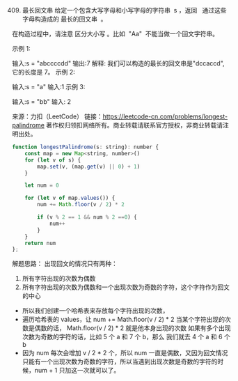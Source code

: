 409. 最长回文串
     给定一个包含大写字母和小写字母的字符串  s ，返回   通过这些字母构造成的 最长的回文串  。

在构造过程中，请注意 区分大小写 。比如  "Aa"  不能当做一个回文字符串。

示例 1:

输入:s = "abccccdd"
输出:7
解释:
我们可以构造的最长的回文串是"dccaccd", 它的长度是 7。
示例 2:

输入:s = "a"
输入:1
示例 3:

输入:s = "bb"
输入: 2

来源：力扣（LeetCode）
链接：https://leetcode-cn.com/problems/longest-palindrome
著作权归领扣网络所有。商业转载请联系官方授权，非商业转载请注明出处。

```js
function longestPalindrome(s: string): number {
    const map = new Map<string, number>()
    for (let v of s) {
        map.set(v, (map.get(v) || 0) + 1)
    }

    let num = 0

    for (let v of map.values()) {
        num += Math.floor(v / 2) * 2

        if (v % 2 == 1 && num % 2 ==0) {
            num++
        }
    }
    return num
};
```
解题思路：
出现回文的情况只有两种：
 1. 所有字符出现的次数为偶数
 2. 所有字符出现的次数为偶数和一个出现次数为奇数的字符，这个字符作为回文的中心

- 所以我们创建一个哈希表来存放每个字符出现的次数，
- 遍历哈希表的 values，让 num += Math.floor(v / 2) * 2
  当某个字符出现的次数是偶数的话， Math.floor(v / 2) * 2 就是他本身出现的次数
  如果有多个出现次数为奇数的字符的话，比如 5 个 a 和 7 个 b，那么 我们就去 4 个 a 和 6 个 b
- 因为 num 每次会增加 v / 2 * 2 个，所以 num 一直是偶数，又因为回文情况只能有一个出现次数为奇数的字符，所以当遇到出现次数是奇数的字符的时候，num + 1 只加这一次就可以了。
